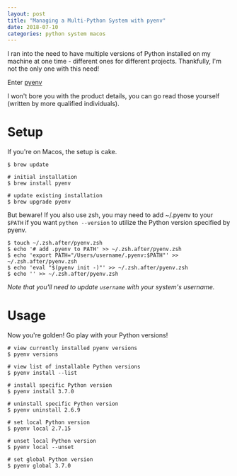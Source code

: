 ```yaml
---
layout: post
title: "Managing a Multi-Python System with pyenv"
date: 2018-07-10
categories: python system macos
---
```


I ran into the need to have multiple versions of Python installed on my machine at one time - different ones for different projects. Thankfully, I'm not the only one with this need!

Enter [pyenv](https://github.com/pyenv/pyenv)

I won't bore you with the product details, you can go read those yourself (written by more qualified individuals).

# Setup
If you're on Macos, the setup is cake.

```shell
$ brew update

# initial installation
$ brew install pyenv

# update existing installation
$ brew upgrade pyenv
```

But beware! If you also use zsh, you may need to add ~/.pyenv to your `$PATH` if you want `python --version` to utilize the Python version specified by pyenv.

```shell
$ touch ~/.zsh.after/pyenv.zsh
$ echo '# add .pyenv to PATH' >> ~/.zsh.after/pyenv.zsh
$ echo 'export PATH="/Users/username/.pyenv:$PATH"' >> ~/.zsh.after/pyenv.zsh
$ echo 'eval "$(pyenv init -)"' >> ~/.zsh.after/pyenv.zsh
$ echo '' >> ~/.zsh.after/pyenv.zsh
```

_Note that you'll need to update `username` with your system's username._

# Usage

Now you're golden! Go play with your Python versions!

```shell
# view currently installed pyenv versions
$ pyenv versions

# view list of installable Python versions
$ pyenv install --list

# install specific Python version
$ pyenv install 3.7.0

# uninstall specific Python version
$ pyenv uninstall 2.6.9

# set local Python version
$ pyenv local 2.7.15

# unset local Python version
$ pyenv local --unset

# set global Python version
$ pyenv global 3.7.0
```
